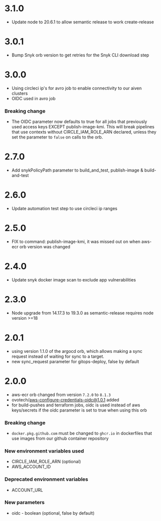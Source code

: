 # 3.1.0
* Update node to 20.6.1 to allow semantic release to work create-release

# 3.0.1
* Bump Snyk orb version to get retries for the Snyk CLI download step

# 3.0.0
* Using circleci ip's for avro job to enable connectivity to our aiven clusters
* OIDC used in avro job
### Breaking change
* The OIDC parameter now defaults to true for all jobs that previously used access keys EXCEPT publish-image-kmi. This will break pipelines that use contexts without CIRCLE_IAM_ROLE_ARN declared, unless they set the parameter to `false` on calls to the orb.

# 2.7.0
* Add snykPolicyPath parameter to build_and_test, publish-image & build-and-test

# 2.6.0
* Update automation test step to use circleci ip ranges

# 2.5.0
* FIX to command: publish-image-kmi, it was missed out on when aws-ecr orb version was changed

# 2.4.0
* Update snyk docker image scan to exclude app vulnerabilities

# 2.3.0
* Node upgrade from 14.17.3 to 19.3.0 as semantic-release requires node version >=18

# 2.0.1
* using version 1.1.0 of the argocd orb, which allows making a sync request instead of waiting for sync to a target.
* new sync_request parameter for gitops-deploy, false by default

# 2.0.0

* aws-ecr orb changed from version `7.2.0` to `8.1.3`
* ovotech/aws-configure-credentials-oidc@1.0.1 added
* for build-pushes and terraform jobs, oidc is used instead of aws keys/secrets if the oidc parameter is set to true when using this orb

### Breaking change
* `docker.pkg.github.com` must be changed to `ghcr.io` in dockerfiles that use images from our github container repository

### New environment variables used
* CIRCLE_IAM_ROLE_ARN (optional)
* AWS_ACCOUNT_ID

### Deprecated environment variables
* ACCOUNT_URL

### New parameters
* oidc - boolean (optional, false by default)
